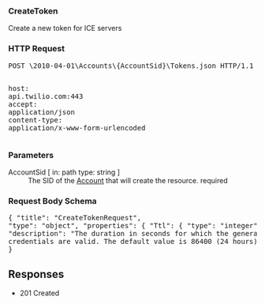<!DOCTYPE html><html><head><title></title><link rel="stylesheet" href="../OpenApi.css"/><meta charset="utf-8"/><meta name="viewport" content="width=device-width, initial-scale=1"/></head><body><article><section  class="requestOverview"><h1  class="requestSummary">CreateToken</h1><p  class="requestDescription">Create a new token for ICE servers</p></section><section  class="http"><h3>HTTP Request</h3><pre  class="httpExample"><span  class="requestLine">POST</span> <span  class="httpTarget">\2010-04-01\Accounts\{AccountSid}\Tokens.json</span> <span  class="httpVersion">HTTP/1.1</span>
<span  class="headerLine">host</span>: <span  class="headerValue">api.twilio.com:443</span>
<span  class="headerLine">accept</span>: <span  class="headerValue">application/json</span>
<span  class="headerLine">content-type</span>: <span  class="headerValue">application/x-www-form-urlencoded</span>
</pre></section><dl  class="parameters"><h3>Parameters</h3><dt  class="parameter"><span  class="parameterName">AccountSid</span> [ in: <span  class="parameterLocation">path</span> type: <span  class="parameterType">string</span> ]</dt><dd  class="parameter"><span  class="parameterDescription">The SID of the [Account](https://www.twilio.com/docs/iam/api/account) that will create the resource.</span> <span  class="parameterRequired">required</span></dd></dl><section  class="requestContent"><h3>Request Body Schema</h3><pre  class="schema">{
  "title": "CreateTokenRequest",
  "type": "object",
  "properties": {
    "Ttl": {
      "type": "integer",
      "description": "The duration in seconds for which the generated credentials are valid. The default value is 86400 (24 hours)."
    }
  }
}</pre></section><section  class="responses"><h2>Responses</h2><ul  class="responses"><li  class="response"><span  class="statusLine">201</span> <span  class="statusDescription">Created</span></li></ul></section></article></body></html>